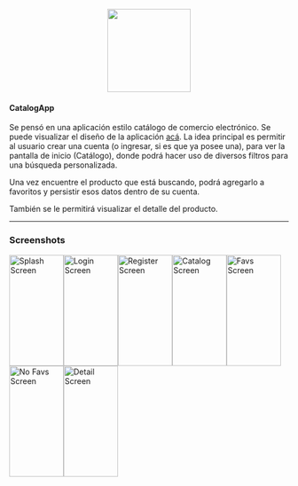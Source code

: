 <p align="center"><img src="https://i.imgur.com/I4C3x0Q.png" width="150"></p> 

#### CatalogApp
Se pensó en una aplicación estilo catálogo de comercio electrónico. Se puede visualizar el diseño de la aplicación [acá](https://www.figma.com/design/BG3UMGzLi1efG52COftCH9/TPO-DESARROLLO-APPS-I?t=8bFwuAWWMTXF6Do0-0). La idea principal es permitir al usuario crear una cuenta (o ingresar, si es que ya posee una), para ver la pantalla de inicio (Catálogo), donde podrá hacer uso de diversos filtros para una búsqueda personalizada.

Una vez encuentre el producto que está buscando, podrá agregarlo a favoritos y persistir esos datos dentro de su cuenta. 

También se le permitirá visualizar el detalle del producto. 

<hr>

### Screenshots
<img src="https://i.imgur.com/qA68xAY.png" alt="Splash Screen" width="98" height="200" /><img src="https://i.imgur.com/6gyXXHX.png" alt="Login Screen" width="98" height="200" /><img src="https://i.imgur.com/BLX3pLQ.png" alt="Register Screen" width="98" height="200" /><img src="https://i.imgur.com/y934mRl.jpeg" alt="Catalog Screen" width="98" height="200" /><img src="https://i.imgur.com/eifXGkQ.jpeg" alt="Favs Screen" width="98" height="200" /><img src="https://i.imgur.com/wkzDpmQ.jpeg" alt="No Favs Screen" width="98" height="200" /><img src="https://i.imgur.com/azbXGwF.jpeg" alt="Detail Screen" width="98" height="200" />

